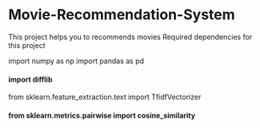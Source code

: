 # Movie-Recommendation-System
This project helps you to recommends movies 
Required dependencies for this project

import numpy as np
import pandas as pd
#### import difflib
from sklearn.feature_extraction.text import TfidfVectorizer
#### from sklearn.metrics.pairwise import cosine_similarity
